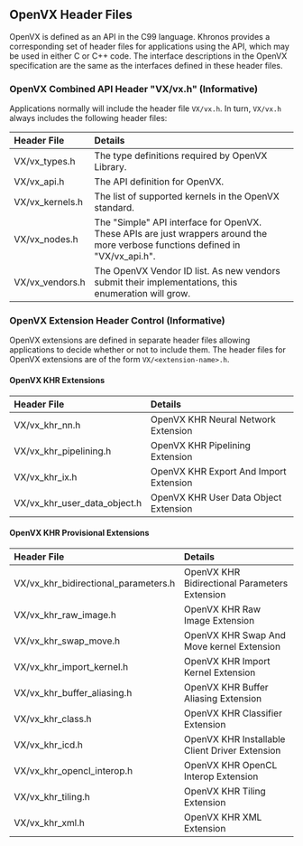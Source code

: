 ## OpenVX Header Files

OpenVX is defined as an API in the C99 language.
Khronos provides a corresponding set of header files for applications using the API, which may be used in either C or C++ code.
The interface descriptions in the OpenVX specification are the same as the interfaces defined in these header files.

### OpenVX Combined API Header "VX/vx.h" (Informative)

Applications normally will include the header file `VX/vx.h`. In turn, `VX/vx.h` always includes the following header files:

| Header File | Details |
| :----------- | :------ |
| VX/vx_types.h     | The type definitions required by OpenVX Library. |
| VX/vx_api.h       | The API definition for OpenVX. |
| VX/vx_kernels.h   | The list of supported kernels in the OpenVX standard. |
| VX/vx_nodes.h     | The "Simple" API interface for OpenVX. These APIs are just wrappers around the more verbose functions defined in "VX/vx_api.h". |
| VX/vx_vendors.h   | The OpenVX Vendor ID list. As new vendors submit their implementations, this enumeration will grow. |

### OpenVX Extension Header Control (Informative)

OpenVX extensions are defined in separate header files allowing applications to decide whether or not to include them.
The header files for OpenVX extensions are of the form `VX/<extension-name>.h`.

#### OpenVX KHR Extensions

| Header File | Details |
| :----------- | :------ |
| VX/vx_khr_nn.h | OpenVX KHR Neural Network Extension |
| VX/vx_khr_pipelining.h | OpenVX KHR Pipelining Extension |
| VX/vx_khr_ix.h | OpenVX KHR Export And Import Extension |
| VX/vx_khr_user_data_object.h | OpenVX KHR User Data Object Extension |

#### OpenVX KHR Provisional Extensions

| Header File | Details |
| :----------- | :------ |
| VX/vx_khr_bidirectional_parameters.h | OpenVX KHR Bidirectional Parameters Extension |
| VX/vx_khr_raw_image.h | OpenVX KHR Raw Image Extension |
| VX/vx_khr_swap_move.h | OpenVX KHR Swap And Move kernel Extension |
| VX/vx_khr_import_kernel.h | OpenVX KHR Import Kernel Extension |
| VX/vx_khr_buffer_aliasing.h | OpenVX KHR Buffer Aliasing Extension |
| VX/vx_khr_class.h | OpenVX KHR Classifier Extension |
| VX/vx_khr_icd.h | OpenVX KHR Installable Client Driver Extension |
| VX/vx_khr_opencl_interop.h | OpenVX KHR OpenCL Interop Extension |
| VX/vx_khr_tiling.h | OpenVX KHR Tiling Extension |
| VX/vx_khr_xml.h | OpenVX KHR XML Extension |
